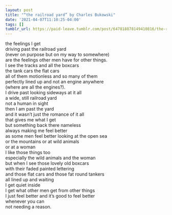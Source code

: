 ```yaml
---
layout: post
title: "“the railroad yard” by Charles Bukowski"
date: '2021-04-07T11:10:25-04:00'
tags: []
tumblr_url: https://paid-leave.tumblr.com/post/647818878149410816/the-railroad-yard-by-charles-bukowski
---
```

the feelings I get  
driving past the railroad yard  
(never on purpose but on my way to somewhere)  
are the feelings other men have for other things.  
I see the tracks and all the boxcars  
the tank cars the flat cars  
all of them motionless and so many of them  
perfectly lined up and not an engine anywhere  
(where are all the engines?).  
I drive past looking sideways at it all  
a wide, still railroad yard  
not a human in sight  
then I am past the yard  
and it wasn’t just the romance of it all  
that gives me what I get  
but something back there nameless  
always making me feel better  
as some men feel better looking at the open sea  
or the mountains or at wild animals  
or at a woman  
I like those things too  
especially the wild animals and the woman  
but when I see those lovely old boxcars  
with their faded painted lettering  
and those flat cars and those fat round tankers  
all lined up and waiting  
I get quiet inside  
I get what other men get from other things  
I just feel better and it’s good to feel better  
whenever you can  
not needing a reason.

